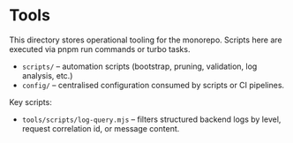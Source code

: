 # Tools

This directory stores operational tooling for the monorepo. Scripts here are executed via pnpm run commands or turbo tasks.

- `scripts/` – automation scripts (bootstrap, pruning, validation, log analysis, etc.)
- `config/` – centralised configuration consumed by scripts or CI pipelines.

Key scripts:

- `tools/scripts/log-query.mjs` – filters structured backend logs by level, request correlation id, or message content.
